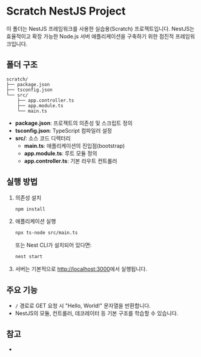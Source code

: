 # Scratch NestJS Project

이 폴더는 NestJS 프레임워크를 사용한 실습용(Scratch) 프로젝트입니다. NestJS는 효율적이고 확장 가능한 Node.js 서버 애플리케이션을 구축하기 위한 점진적 프레임워크입니다.

## 폴더 구조

```
scratch/
├── package.json
├── tsconfig.json
└── src/
    ├── app.controller.ts
    ├── app.module.ts
    └── main.ts
```

- **package.json**: 프로젝트의 의존성 및 스크립트 정의
- **tsconfig.json**: TypeScript 컴파일러 설정
- **src/**: 소스 코드 디렉터리
  - **main.ts**: 애플리케이션의 진입점(bootstrap)
  - **app.module.ts**: 루트 모듈 정의
  - **app.controller.ts**: 기본 라우트 컨트롤러

## 실행 방법

1. 의존성 설치

   ```sh
   npm install
   ```

2. 애플리케이션 실행

   ```sh
   npx ts-node src/main.ts
   ```

   또는 Nest CLI가 설치되어 있다면:

   ```sh
   nest start
   ```

3. 서버는 기본적으로 [http://localhost:3000](http://localhost:3000)에서 실행됩니다.

## 주요 기능

- `/` 경로로 GET 요청 시 "Hello, World!" 문자열을 반환합니다.
- NestJS의 모듈, 컨트롤러, 데코레이터 등 기본 구조를 학습할 수 있습니다.

## 참고

-